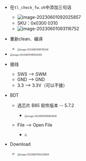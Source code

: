 * 在`tl_check_fw.sh`中添加三句话

  * ![image-20230601092025857](https://cvp.oss-cn-shanghai.aliyuncs.com/picgo/202306010920063.png)
  * SKU：0x0300 0310
  * ![image-20230601093116752](https://cvp.oss-cn-shanghai.aliyuncs.com/picgo/202306010931900.png)

* 重新clean、编译

  * <img src="https://cvp.oss-cn-shanghai.aliyuncs.com/picgo/202306010951126.png" alt="image-20230601095115028" style="zoom:50%;" />

* <img src="https://cvp.oss-cn-shanghai.aliyuncs.com/picgo/202306010950531.png" alt="image-20230601095042455" style="zoom:50%;" />

* 接线

  * SWS --> SWM
  * GND --> GND
  * 3.3 --> 3.3V（可以不接）

* BDT

  * 选芯片 B85  软件版本 -- 5.7.2
    * <img src="https://cvp.oss-cn-shanghai.aliyuncs.com/picgo/202306010956960.png" alt="image-20230601095654826" style="zoom:50%;" />

  

  * File --> Open File 
    * <img src="https://cvp.oss-cn-shanghai.aliyuncs.com/picgo/202306010957812.png" style="zoom: 50%;" />

* Download
  * <img src="https://cvp.oss-cn-shanghai.aliyuncs.com/picgo/202306011002841.png" alt="image-20230601100220654" style="zoom:50%;" />